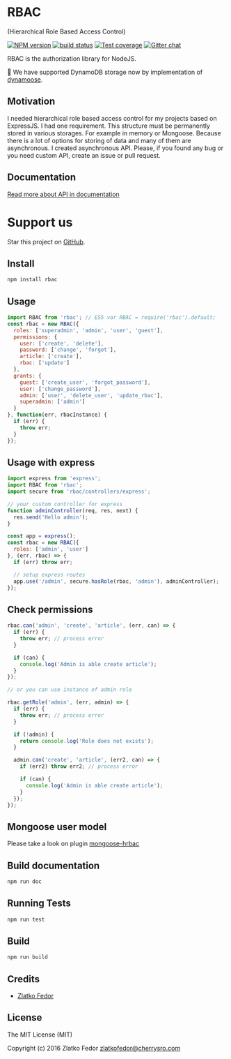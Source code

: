 # RBAC
(Hierarchical Role Based Access Control)

[![NPM version][npm-image]][npm-url]
[![build status][travis-image]][travis-url]
[![Test coverage][coveralls-image]][coveralls-url]
[![Gitter chat](https://badges.gitter.im/CherryProjects/rbac.png)](https://gitter.im/seeden/rbac)

[npm-image]: https://img.shields.io/npm/v/rbac.svg?style=flat-square
[npm-url]: https://www.npmjs.com/rbac
[travis-image]: https://img.shields.io/travis/CherryProjects/rbac/master.svg?style=flat-square
[travis-url]: https://travis-ci.org/CherryProjects/rbac
[coveralls-image]: https://img.shields.io/coveralls/CherryProjects/rbac/master.svg?style=flat-square
[coveralls-url]: https://coveralls.io/r/CherryProjects/rbac?branch=master
[github-url]: https://github.com/CherryProjects/rbac

RBAC is the authorization library for NodeJS.

:tada: We have supported DynamoDB storage now by implementation of [dynamoose](https://github.com/automategreen/dynamoose).

## Motivation

I needed hierarchical role based access control for my projects based on ExpressJS.
I had one requirement. This structure must be permanently stored in various storages.
For example in memory or Mongoose.
Because there is a lot of options for storing of data and many of them are asynchronous.
I created asynchronous API.
Please, if you found any bug or you need custom API, create an issue or pull request.

## Documentation

[Read more about API in documentation](http://seeden.github.io/rbac/RBAC.html)

# Support us

Star this project on [GitHub][github-url].

## Install

```sh
npm install rbac
```

## Usage

```js
import RBAC from 'rbac'; // ES5 var RBAC = require('rbac').default;
const rbac = new RBAC({
  roles: ['superadmin', 'admin', 'user', 'guest'],
  permissions: {
    user: ['create', 'delete'],
    password: ['change', 'forgot'],
    article: ['create'],
    rbac: ['update']
  },
  grants: {
    guest: ['create_user', 'forgot_password'],
    user: ['change_password'],
    admin: ['user', 'delete_user', 'update_rbac'],
    superadmin: ['admin']
  }
}, function(err, rbacInstance) {
  if (err) {
    throw err;
  }
});
```

## Usage with express

```js
import express from 'express';
import RBAC from 'rbac';
import secure from 'rbac/controllers/express';

// your custom controller for express
function adminController(req, res, next) {
  res.send('Hello admin');
}

const app = express();
const rbac = new RBAC({
  roles: ['admin', 'user']  
}, (err, rbac) => {
  if (err) throw err;

  // setup express routes
  app.use('/admin', secure.hasRole(rbac, 'admin'), adminController);
});
```    

## Check permissions

```js
rbac.can('admin', 'create', 'article', (err, can) => {
  if (err) {
    throw err; // process error
  }

  if (can) {
    console.log('Admin is able create article');
  }
});

// or you can use instance of admin role

rbac.getRole('admin', (err, admin) => {
  if (err) {
    throw err; // process error
  }

  if (!admin) {
    return console.log('Role does not exists');
  }

  admin.can('create', 'article', (err2, can) => {
    if (err2) throw err2; // process error

    if (can) {
      console.log('Admin is able create article');    
    }
  });
});
```

## Mongoose user model

Please take a look on plugin [mongoose-hrbac](http://github.com/seeden/mongoose-hrbac)

## Build documentation

```sh
npm run doc
```  

## Running Tests

```sh
npm run test
```

## Build

```sh
npm run build
```

## Credits

  - [Zlatko Fedor](http://github.com/seeden)

## License

The MIT License (MIT)

Copyright (c) 2016 Zlatko Fedor zlatkofedor@cherrysro.com
